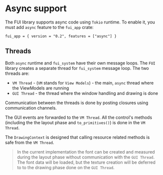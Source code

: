 # Async support

The FUI library supports async code using `Tokio` runtime. To enable it, you must add `async` feature to the `fui_app` crate:

```cargo
fui_app = { version = "0.2", features = ["async"] }
```

## Threads

Both `async` runtime and `fui_system` have their own message loops. The `FUI` library creates a separate thread for `fui_system` message loop. The two threads are:

- `VM Thread` - (`VM` stands for `View Models`) - the main, `async` thread where the ViewModels are running
- `GUI Thread` - the thread where the window handling and drawing is done

Communication between the threads is done by posting closures using communication channels.

The GUI events are forwarded to the `VM Thread`. All the control's methods (including the the layout phase and `to_primitives()`) is done in the `VM Thread`.

The `DrawingContext` is designed that calling resource related methods is safe from the `VM Thread`.

> In the current implementation the font can be created and measured during the layout phase without communication with the `GUI Thread`. The font data will be loaded, but the texture creation will be deferred to to the drawing phase done on the `GUI Thread`. 
